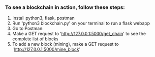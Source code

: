 ### To see a blockchain in action, follow these steps:
1. Install python3, flask, postman
2. Run 'python3 blockchain.py' on your terminal to run a flask webapp
3. Go to Postman
4. Make a GET request to 'http://127.0.0.1:5000/get_chain' to see the complete list of blocks
5. To add a new block (mining), make a GET request to 'http://127.0.0.1:5000/mine_block'
